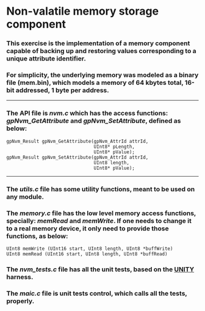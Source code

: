 # Non-valatile memory storage component

### This exercise is the implementation of a memory component capable of backing up and restoring values corresponding to a unique attribute identifier.
### For simplicity, the underlying memory was modeled as a binary file (mem.bin), which models a memory of 64 kbytes total, 16-bit addressed, 1 byte per address.

----
### The API file is *nvm.c* which has the access functions: *gpNvm_GetAttribute* and *gpNvm_SetAttribute*, defined as below:


    gpNvm_Result gpNvm_GetAttribute(gpNvm_AttrId attrId,
                                    UInt8* pLength,
                                    UInt8* pValue);
    gpNvm_Result gpNvm_SetAttribute(gpNvm_AttrId attrId,
                                    UInt8 length,
                                    UInt8* pValue);

----
### The *utils.c* file has some utility functions, meant to be used on any module.
### The *memory.c* file has the low level memory access functions, specially: *memRead* and *memWrite*. If one needs to change it to a real memory device, it only need to provide those functions, as below:

    UInt8 memWrite (UInt16 start, UInt8 length, UInt8 *buffWrite)
    UInt8 memRead (UInt16 start, UInt8 length, UInt8 *buffRead)

### The *nvm_tests.c* file has all the unit tests, based on the [UNITY](http://www.throwtheswitch.org/unity/) harness.
### The *maic.c* file is unit tests control, which calls all the tests, properly.


